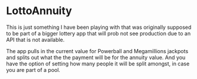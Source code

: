 # LottoAnnuity

This is just something I have been playing with that was originally supposed to be part of a bigger lottery app that will prob not see production due to an API that is not available.

The app pulls in the current value for Powerball and Megamillions jackpots and splits out what the the payment will be for the annuity value. And you have the option of setting how many people it will be split amongst, in case you are part of a pool. 

